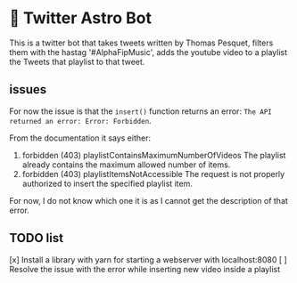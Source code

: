 # :robot: Twitter Astro Bot

This is a twitter bot that takes tweets written by Thomas Pesquet, filters them with the hastag '#AlphaFipMusic', adds the youtube video to a playlist the Tweets that playlist to that tweet.

## issues

For now the issue is that the `insert()` function returns an error: `The API returned an error: Error: Forbidden`.

From the documentation it says either:

1. forbidden (403) 	playlistContainsMaximumNumberOfVideos 	The playlist already contains the maximum allowed number of items.
2. forbidden (403) 	playlistItemsNotAccessible 	The request is not properly authorized to insert the specified playlist item.

For now, I do not know which one it is as I cannot get the description of that error.

## TODO list

[x] Install a library with yarn for starting a webserver with localhost:8080
[ ] Resolve the issue with the error while inserting new video inside a playlist